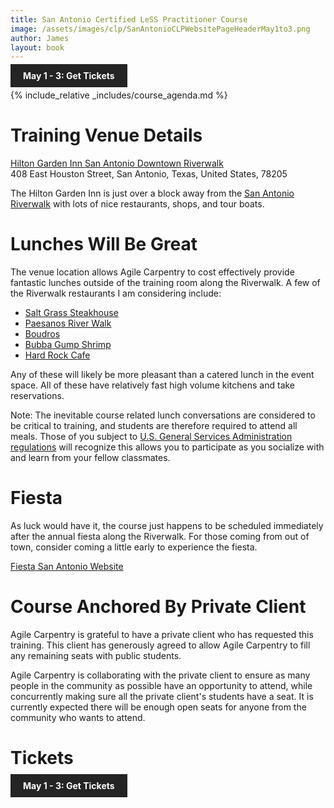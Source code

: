 ```yaml
---
title: San Antonio Certified LeSS Practitioner Course
image: /assets/images/clp/SanAntonioCLPWebsitePageHeaderMay1to3.png
author: James
layout: book
---
```


<a class="wx-button" href="https://agilecarpentry.ticketspice.com/san-antonio-certified-less-practitioner-workshop-q2-2023" style="background:rgba(36,36,36,1);color:white;padding:10px 20px;text-decoration:none;font-weight:bold;" target="_blank">May 1 - 3: Get Tickets</a>

{% include_relative _includes/course_agenda.md %}

# Training Venue Details

[Hilton Garden Inn San Antonio Downtown Riverwalk](https://www.hilton.com/en/hotels/satsdgi-hilton-garden-inn-san-antonio-downtown-riverwalk/)  
408 East Houston Street, San Antonio, Texas, United States, 78205

The Hilton Garden Inn is just over a block away from the [San Antonio Riverwalk](https://www.thesanantonioriverwalk.com/) with lots of nice restaurants, shops, and tour boats.

# Lunches Will Be Great

The venue location allows Agile Carpentry to cost effectively provide fantastic lunches outside of the training room along the Riverwalk. A few of the Riverwalk restaurants I am considering include:

* [Salt Grass Steakhouse](https://www.saltgrass.com/location/saltgrass-san-antonio-riverwalk/)
* [Paesanos River Walk](https://www.paesanosriverwalk.com/)
* [Boudros](https://www.boudros.com)
* [Bubba Gump Shrimp](https://www.bubbagump.com/location/bubba-gump-san-antonio-tx/)
* [Hard Rock Cafe](https://www.hardrockcafe.com/location/san-antonio/)

Any of these will likely be more pleasant than a catered lunch in the event space. All of these have relatively fast high volume kitchens and take reservations.

Note: The inevitable course related lunch conversations are considered to be critical to training, and students are therefore required to attend all meals. Those of you subject to [U.S. General Services Administration regulations](https://www.gsa.gov/cdnstatic/SIN_C541_4D_ODC_Guidance_for_Conferences-Rewrite.pdf) will recognize this allows you to participate as you socialize with and learn from your fellow classmates.

# Fiesta

As luck would have it, the course just happens to be scheduled immediately after the annual fiesta along the Riverwalk. For those coming from out of town, consider coming a little early to experience the fiesta.

[Fiesta San Antonio Website](https://fiestasanantonio.org/)

# Course Anchored By Private Client
Agile Carpentry is grateful to have a private client who has requested this training. This client has generously agreed to allow Agile Carpentry to fill any remaining seats with public students. 

Agile Carpentry is collaborating with the private client to ensure as many people in the community as possible have an opportunity to attend, while concurrently making sure all the private client's students have a seat. It is currently expected there will be enough open seats for anyone from the community who wants to attend.

# Tickets

<a class="wx-button" href="https://agilecarpentry.ticketspice.com/san-antonio-certified-less-practitioner-workshop-q2-2023" style="background:rgba(36,36,36,1);color:white;padding:10px 20px;text-decoration:none;font-weight:bold;" target="_blank">May 1 - 3: Get Tickets</a>



